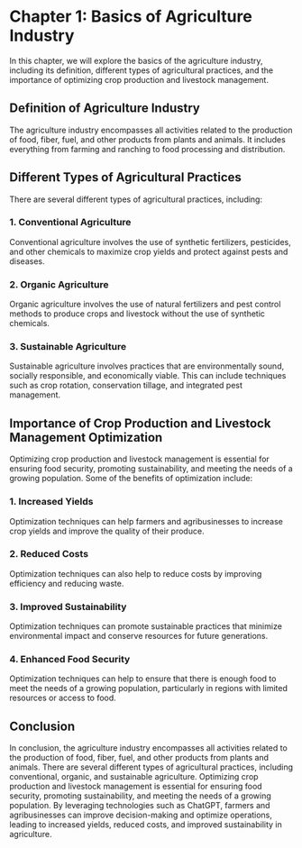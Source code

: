 Chapter 1: Basics of Agriculture Industry
=========================================

In this chapter, we will explore the basics of the agriculture industry, including its definition, different types of agricultural practices, and the importance of optimizing crop production and livestock management.

Definition of Agriculture Industry
----------------------------------

The agriculture industry encompasses all activities related to the production of food, fiber, fuel, and other products from plants and animals. It includes everything from farming and ranching to food processing and distribution.

Different Types of Agricultural Practices
-----------------------------------------

There are several different types of agricultural practices, including:

### 1. Conventional Agriculture

Conventional agriculture involves the use of synthetic fertilizers, pesticides, and other chemicals to maximize crop yields and protect against pests and diseases.

### 2. Organic Agriculture

Organic agriculture involves the use of natural fertilizers and pest control methods to produce crops and livestock without the use of synthetic chemicals.

### 3. Sustainable Agriculture

Sustainable agriculture involves practices that are environmentally sound, socially responsible, and economically viable. This can include techniques such as crop rotation, conservation tillage, and integrated pest management.

Importance of Crop Production and Livestock Management Optimization
-------------------------------------------------------------------

Optimizing crop production and livestock management is essential for ensuring food security, promoting sustainability, and meeting the needs of a growing population. Some of the benefits of optimization include:

### 1. Increased Yields

Optimization techniques can help farmers and agribusinesses to increase crop yields and improve the quality of their produce.

### 2. Reduced Costs

Optimization techniques can also help to reduce costs by improving efficiency and reducing waste.

### 3. Improved Sustainability

Optimization techniques can promote sustainable practices that minimize environmental impact and conserve resources for future generations.

### 4. Enhanced Food Security

Optimization techniques can help to ensure that there is enough food to meet the needs of a growing population, particularly in regions with limited resources or access to food.

Conclusion
----------

In conclusion, the agriculture industry encompasses all activities related to the production of food, fiber, fuel, and other products from plants and animals. There are several different types of agricultural practices, including conventional, organic, and sustainable agriculture. Optimizing crop production and livestock management is essential for ensuring food security, promoting sustainability, and meeting the needs of a growing population. By leveraging technologies such as ChatGPT, farmers and agribusinesses can improve decision-making and optimize operations, leading to increased yields, reduced costs, and improved sustainability in agriculture.

